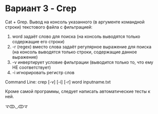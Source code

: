 # Вариант 3 - Crep
Cat + Grep. Вывод на консоль указанного (в аргументе командной строки) текстового файла с фильтрацией:
1) word задаёт слово для поиска (на консоль выводятся только содержащие его строки)
2) -r (regex) вместо слова задаёт регулярное выражение для поиска (на консоль выводятся только строки, содержащие данное выражение)
3) -v инвертирует условие фильтрации (выводится только то, что ему НЕ соответствует)
4) -i игнорировать регистр слов

Command Line: crep [-v] [-i] [-r] word inputname.txt

Кроме самой программы, следует написать автоматические тесты к ней.

龴ↀ◡ↀ龴
